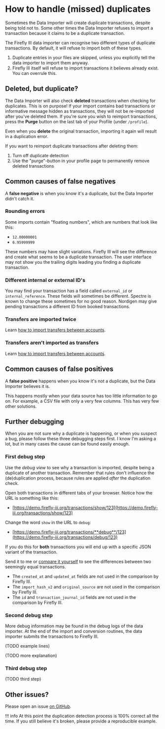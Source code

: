 # How to handle (missed) duplicates

Sometimes the Data Importer will create duplicate transactions, despite being told not to. Some other times the Data Importer refuses to import a transaction because it claims to be a duplicate transaction.

The Firefly III data importer can recognise two different types of duplicate transactions. By default, it will refuse to import both of these types.

1. Duplicate entries in your files are skipped, unless you explicitly tell the data importer to import them anyway.
2. Firefly III itself will refuse to import transactions it believes already exist. You can overrule this.

## Deleted, but duplicate?

The Data Importer will also check **deleted** transactions when checking for duplicates. This is on purpose! If your import contains bad transactions or informative message hidden as transactions, they will not be re-imported after you've deleted them. If you're sure you wish to reimport transactions, press the **Purge** button on the last tab of your Profile (under `/profile`).

Even when you **delete** the original transaction, importing it again will result in a duplication error. 

If you want to reimport duplicate transactions after deleting them:

1. Turn off duplicate detection
2. Use the "purge"-button in your profile page to permanently remove deleted transactions

## Common causes of false negatives

A **false negative** is when you know it's a duplicate, but the Data Importer didn't catch it.

### Rounding errors

Some imports contain "floating numbers", which are numbers that look like this:

- `12.00000001`
- `6.95999999`

These numbers may have slight variations. Firefly III will see the difference and create what seems to be a duplicate transaction. The user interface may not show you the trailing digits leading you finding a duplicate transaction.

### Different internal or external ID's

You may find your transaction has a field called `external_id` or `internal_reference`. These fields will sometimes be different. Spectre is known to change these sometimes for no good reason. Nordigen may give pending transactions a different ID from booked transactions.

### Transfers are imported twice

Learn [how to import transfers between accounts](transfers.md).

### Transfers aren't imported as transfers

Learn [how to import transfers between accounts](transfers.md).

## Common causes of false positives

A **false positive** happens when you know it's not a duplicate, but the Data Importer believes it is.

This happens mostly when your data source has too little information to go on. For example, a CSV file with only a very few columns. This has very few other solutions.

## Further debugging

When you are not sure why a duplicate is happening, or when you suspect a bug, please follow these three debugging steps first. I know I'm asking a lot, but in many cases the cause can be found easily enough.

### First debug step

Use the *debug view* to see why a transaction is imported, despite being a duplicate of another transaction. Remember that rules don't influence the (de)duplication process, because rules are applied *after* the duplication check.

Open both transactions in different tabs of your browser. Notice how the URL is something like this:

* [https://demo.firefly-iii.org/transactions/show/123](https://demo.firefly-iii.org/transactions/show/123)

Change the word `show` in the URL to `debug`:

* [https://demo.firefly-iii.org/transactions/**debug**/123](https://demo.firefly-iii.org/transactions/debug/123)

If you do this for **both** transactions you will end up with a specific JSON variant of the transaction.

Send it to me or [compare it yourself](https://jsoncompare.org/) to see the differences between two seemingly equal transactions.

- The `created_at` and `updated_at` fields are not used in the comparison by Firefly III.
- The `import_hash_v2` and `original_source` are not used in the comparison by Firefly III.
- The `id` and `transaction_journal_id` fields are not used in the comparison by Firefly III.

### Second debug step

More debug information may be found in the debug logs of the data importer. At the end of the import and conversion routines, the data importer submits the transactions to Firefly III.

(TODO example lines)

(TODO more explanation)

### Third debug step

(TODO third step)

## Other issues?

Please open an issue [on GitHub](https://github.com/firefly-iii/firefly-iii/).

!!! info
    At this point the duplication detection process is 100% correct all the time. If you still believe it's broken, please provide a reproducible example.
